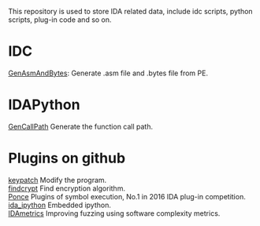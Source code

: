 This repository is used to store IDA related data, include idc scripts, python scripts, plug-in code and so on.  

# IDC
[GenAsmAndBytes](GenAsmAndBytes):  Generate .asm file and .bytes file from PE.  

# IDAPython
[GenCallPath](GenCallPath) Generate the function call path.

# Plugins on github
[keypatch](https://github.com/keystone-engine/keypatch) Modify the program.  
[findcrypt](https://github.com/polymorf/findcrypt-yara) Find encryption algorithm.  
[Ponce](https://github.com/illera88/Ponce) Plugins of symbol execution, No.1 in 2016 IDA plug-in competition.  
[ida_ipython](https://github.com/james91b/ida_ipython) Embedded ipython.  
[IDAmetrics](https://github.com/mxmssh/IDAmetrics) Improving fuzzing using software complexity metrics.

